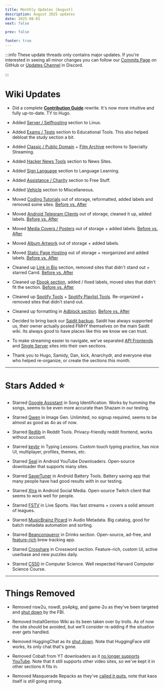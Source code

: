 ```yaml
---
title: Monthly Updates [August]
description: August 2025 updates
date: 2025-08-01
next: false

prev: false

footer: true
---
```


<Post authors="nbats"/>

:::info
These update threads only contains major updates. If you're interested
in seeing all minor changes you can follow our
[Commits Page](https://github.com/fmhy/FMHYedit/commits/main) on GitHub or
[Updates Channel](https://redd.it/17f8msf) in Discord.

:::
# Wiki Updates

- Did a complete **[Contribution Guide](https://fmhy.pages.dev/other/contributing)** rewrite. It's now more intuitive and fully up-to-date. TY to Hugo.

- Added [Server / Selfhosting](https://fmhy.net/linuxguide#server-selfhosting) section to Linux.

- Added [Exams / Tests](https://fmhy.net/edupiracyguide#exams-tests) section to Educational Tools. This also helped debloat the study section a bit.

- Added [Classic / Public Domain](https://fmhy.net/videopiracyguide#classics-public-domain) + [Film Archive](https://fmhy.net/videopiracyguide#film-archives) sections to Specialty Streaming.

- Added [Hacker News Tools](https://fmhy.pages.dev/miscguide#hacker-news-tools) section to News Sites.

- Added [Sign Language](https://fmhy.net/edupiracyguide#sign-language) section to Language Learning.

- Added [Assistance / Charity](https://fmhy.net/miscguide#assistance-charity) section to Free Stuff.

- Added [Vehicle](https://fmhy.net/miscguide#vehicle) section to Miscellaneous.

- Moved [Coding Tutorials](https://fmhy.net/edupiracyguide#coding-tutorials) out of storage, reformatted, added labels and removed some sites. [Before vs. After](https://i.ibb.co/0VVhmrrT/image.png)

- Moved [Android Telegram Clients](https://fmhy.net/android-iosguide#telegram-clients) out of storage, cleaned it up, added labels. [Before vs. After](https://i.ibb.co/276xNQWS/image.png)

- Moved [Media Covers / Posters](https://fmhy.net/img-tools#media-covers-posters) out of storage + added labels. [Before vs. After](https://i.ibb.co/DDrN5zDt/image.png)

- Moved [Album Artwork](https://fmhy.net/audiopiracyguide#album-artwork) out of storage + added labels.

- Moved [Static Page Hosting](https://fmhy.net/devtools#static-page-hosting) out of storage + reorganized and added labels. [Before vs. After](https://i.ibb.co/Kpq1shtP/Untitled.png)

- Cleaned up [Link in Bio](https://fmhy.net/internet-tools#link-in-bio) section, removed sites that didn't stand out + starred Carrd. [Before vs. After](https://i.ibb.co/8gfjXg2G/image.png)

- Cleaned up [Ebook section](https://fmhy.net/readingpiracyguide#ebooks), added / fixed labels, moved sites that didn't fit the section. [Before vs. After](https://i.ibb.co/0yYcZQWW/Untitled.jpg)

- Cleaned up [Spotify Tools](https://fmhy.net/audiopiracyguide#spotify-tools) + [Spotify Playlist Tools](https://fmhy.net/audiopiracyguide#playlist-tools). Re-organized + removed sites that didn't stand out.

- Cleaned up formatting in [Adblock section](https://fmhy.net/adblockvpnguide#adblocking). [Before vs. After](https://i.ibb.co/0jcysGV3/Adblock-Before.png)

- Decided to bring back our [Saidit backup](https://saidit.net/s/freemediaheckyeah/wiki/index). Saidit has always supported us, their owner actually posted FMHY themselves on the main Saidit wiki. Its always good to have places like this we know we can trust.

- To make streaming easier to navigate, we've separated [API Frontends](https://fmhy.net/videopiracyguide#api-frontends) and [Single Server](https://fmhy.net/videopiracyguide#single-server) sites into their own sections. 

- Thank you to Hugo, Samidy, Dan, kick, Anarchydr, and everyone else who helped re-organize, or create the sections this month.

***

# Stars Added ⭐

- Starred [Google Assistant](https://fmhy.net/audiopiracyguide#song-identification) in Song Identification. Works by humming the songs, seems to be even more accurate than Shazam in our testing.

- Starred [Qwen](https://fmhy.net/ai#image-generation) in Image Gen. Unlimited, no signup required, seems to be almost as good as 4o as of now.

- Starred [Redlib](https://fmhy.net/social-media-tools#reddit-tools) in Reddit Tools. Privacy-friendly reddit frontend, works without account. 

- Starred [keybr](https://fmhy.net/text-tools#typing-lessons) in Typing Lessons. Custom touch typing practice, has nice UI, multiplayer, profiles, themes, etc.

- Starred [Seal](https://fmhy.net/android-iosguide#android-youtube-apps) in Android YouTube Downloaders. Open-source downloader that supports many sites.

- Starred [SaverTuner](https://fmhy.net/android-iosguide#battery-tools) in Android Battery Tools. Battery saving app that many people have had good results with in our testing.

- Starred [Xtra](https://fmhy.net/android-iosguide#social-media-apps) in Android Social Media. Open-source Twitch client that seems to work well for people.

- Starred [FSTV](https://fmhy.net/videopiracyguide#live-sports) in Live Sports. Has fast streams + covers a solid amount of leagues.

- Starred [MusicBrainz Picard](https://fmhy.net/audiopiracyguide#audio-metadata) in Audio Metadata. Big catalog, good for batch metadata automation and sorting.

- Starred [Beanconqueror](https://fmhy.net/miscguide#drinks) in Drinks section. Open-source, ad-free, and [feature-rich](https://i.ibb.co/1GkdXk4N/image.png) brew tracking app.

- Starred [Crosshare](https://fmhy.net/gamingpiracyguide#crosswords) in Crossword section. Feature-rich, custom UI, active userbase and new puzzles daily.

- Starred [CS50](https://fmhy.net/edupiracyguide#computer-science) in Computer Science. Well respected Harvard Computer Science Course.

***
 
# Things Removed

- Removed nsw2u, nswdl, ps4pkg, and game-2u as they've been targeted and [shut down](https://torrentfreak.com/fbi-seizes-gaming-piracy-domains-including-pre-release-target-nsw2u/) by the FBI.

- Removed InstallGentoo Wiki as its been taken over by trolls. As of now the site should be avoided, but we'll consider re-adding if the situation ever gets handled.

- Removed HuggingChat as its [shut down](https://x.com/julien_c/status/1940082259287069089). Note that HuggingFace still works, its only chat that's gone.

- Removed Cobalt from YT downloaders as it [no longer supports YouTube](https://x.com/justusecobalt/status/1943279590178230618). Note that it still supports other video sites, so we've kept it in other sections it fits in.

- Removed Masquerade Repacks as they've [called it quits](https://i.ibb.co/0pndbGNP/image.png), note that kaos itself is still going strong.

